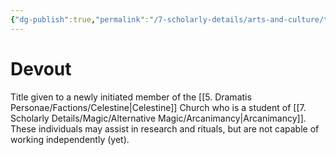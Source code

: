 ```yaml
---
{"dg-publish":true,"permalink":"/7-scholarly-details/arts-and-culture/titles/devout/","noteIcon":""}
---
```


# Devout

Title given to a newly initiated member of the [[5. Dramatis Personae/Factions/Celestine\|Celestine]] Church who is a student of [[7. Scholarly Details/Magic/Alternative Magic/Arcanimancy\|Arcanimancy]]. These individuals may assist in research and rituals, but are not capable of working independently (yet).